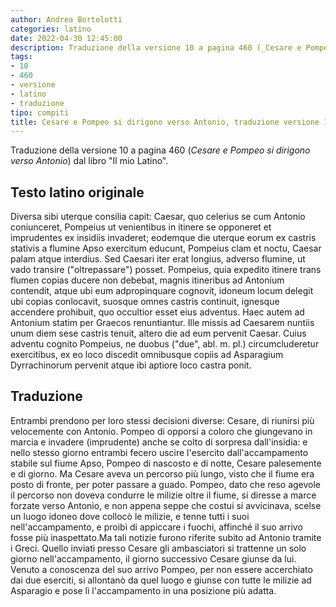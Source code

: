 ```yaml
---
author: Andrea Bortolotti
categories: latino
date: 2022-04-30 12:45:00
description: Traduzione della versione 10 a pagina 460 (_Cesare e Pompeo si dirigono verso Antonio_) dal libro "Il mio Latino", diversa sibi uterque.
tags:
- 10
- 460
- versione
- latino
- traduzione
tipo: compiti
title: Cesare e Pompeo si dirigono verso Antonio, traduzione versione 10 pagina 460.
---
```


Traduzione della versione 10 a pagina 460 (_Cesare e Pompeo si dirigono verso Antonio_) dal libro "Il mio Latino".

## Testo latino originale

Diversa sibi uterque consilia capit: Caesar, quo celerius se cum Antonio coniunceret, Pompeius ut venientibus in itinere se opponeret et imprudentes ex insidiis invaderet; eodemque die uterque eorum ex castris stativis a flumine Apso exercitum educunt, Pompeius clam et noctu, Caesar palam atque interdius. Sed Caesari iter erat longius, adverso flumine, ut vado transire ("oltrepassare") posset. Pompeius, quia expedito itinere trans flumen copias ducere non debebat, magnis itineribus ad Antonium contendit, atque ubi eum adpropinquare cognovit, idoneum locum delegit ubi copias conlocavit, suosque omnes castris continuit, ignesque accendere prohibuit, quo occultior esset eius adventus. Haec autem ad Antonium statim per Graecos renuntiantur. Ille missis ad Caesarem nuntiis unum diem sese castris tenuit, altero die ad eum pervenit Caesar. Cuius adventu cognito Pompeius, ne duobus ("due", abl. m. pl.) circumcluderetur exercitibus, ex eo loco discedit omnibusque copiis ad Asparagium Dyrrachinorum pervenit atque ibi aptiore loco castra ponit.

## Traduzione

Entrambi prendono per loro stessi decisioni diverse: Cesare, di riunirsi più velocemente con Antonio. Pompeo di opporsi a coloro che giungevano in marcia e invadere (imprudente) anche se colto di sorpresa dall'insidia: e nello stesso giorno entrambi fecero uscire l'esercito dall'accampamento stabile sul fiume Apso, Pompeo di nascosto e di notte, Cesare palesemente e di giorno. Ma Cesare aveva un percorso più lungo, visto che il fiume era posto di fronte, per poter passare a guado. Pompeo, dato che reso agevole il percorso non doveva condurre le milizie oltre il fiume, si diresse a marce forzate verso Antonio, e non appena seppe che costui si avvicinava, scelse un luogo idoneo dove collocò le milizie, e tenne tutti i suoi nell'accampamento, e proibì di appiccare i fuochi, affinché il suo arrivo fosse più inaspettato.Ma tali notizie furono riferite subito ad Antonio tramite i Greci. Quello inviati presso Cesare gli ambasciatori si trattenne un solo giorno nell'accampamento, il giorno successivo Cesare giunse da lui. Venuto a conoscenza del suo arrivo Pompeo, per non essere accerchiato dai due eserciti, si allontanò da quel luogo e giunse con tutte le milizie ad Asparagio e pose lì l'accampamento in una posizione più adatta. 
